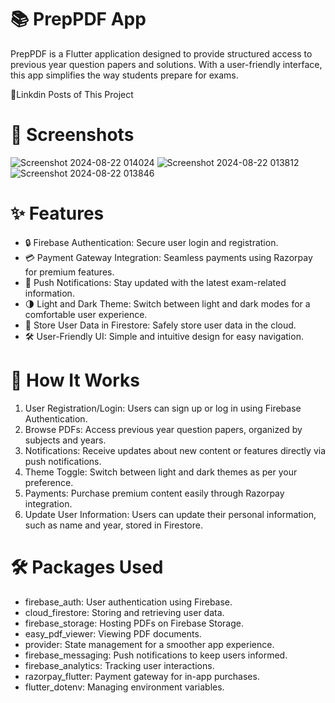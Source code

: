 # 📚 PrepPDF App

PrepPDF is a Flutter application designed to provide structured access to previous year question papers and solutions. With a user-friendly interface, this app simplifies the way students prepare for exams.


🔗Linkdin Posts of This Project


# 📸 Screenshots
![Screenshot 2024-08-22 014024](https://github.com/user-attachments/assets/6b0e86f4-ac6f-47e1-9826-d15c6667fc0f)
![Screenshot 2024-08-22 013812](https://github.com/user-attachments/assets/8bb0bd7f-622a-41d9-b037-74cfdfc5c18e)
![Screenshot 2024-08-22 013846](https://github.com/user-attachments/assets/61ec8e2e-97a6-4e8b-816e-7de67f8f9fcc)


# ✨ Features
- 🔒 Firebase Authentication: Secure user login and registration.
- 💳 Payment Gateway Integration: Seamless payments using Razorpay for premium features.
- 📲 Push Notifications: Stay updated with the latest exam-related information.
- 🌗 Light and Dark Theme: Switch between light and dark modes for a comfortable user experience.
- 📂 Store User Data in Firestore: Safely store user data in the cloud.
- 🛠️ User-Friendly UI: Simple and intuitive design for easy navigation.


# 🚀 How It Works
1. User Registration/Login: Users can sign up or log in using Firebase Authentication.
2. Browse PDFs: Access previous year question papers, organized by subjects and years.
3. Notifications: Receive updates about new content or features directly via push notifications.
4. Theme Toggle: Switch between light and dark themes as per your preference.
5. Payments: Purchase premium content easily through Razorpay integration.
6. Update User Information: Users can update their personal information, such as name and year, stored in Firestore.


# 🛠️ Packages Used
- firebase_auth: User authentication using Firebase.
- cloud_firestore: Storing and retrieving user data.
- firebase_storage: Hosting PDFs on Firebase Storage.
- easy_pdf_viewer: Viewing PDF documents.
- provider: State management for a smoother app experience.
- firebase_messaging: Push notifications to keep users informed.
- firebase_analytics: Tracking user interactions.
- razorpay_flutter: Payment gateway for in-app purchases.
- flutter_dotenv: Managing environment variables.

